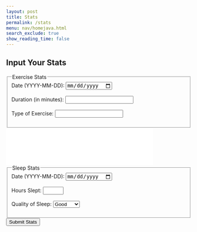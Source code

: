 ```yaml
---
layout: post
title: Stats
permalink: /stats
menu: nav/homejava.html
search_exclude: true
show_reading_time: false
---
```

<html>
 <h2>Input Your Stats</h2>
    <form id="statsForm">
        <fieldset>
            <legend>Exercise Stats</legend>
            <label for="exerciseDate">Date (YYYY-MM-DD):</label>
            <input type="date" id="exerciseDate" name="exerciseDate" required><br><br>
            <label for="exerciseDuration">Duration (in minutes):</label>
            <input type="number" id="exerciseDuration" name="exerciseDuration" min="1" required><br><br>
            <label for="exerciseType">Type of Exercise:</label>
            <input type="text" id="exerciseType" name="exerciseType" required><br><br>
        </fieldset>
        <iframe src="{{site.baseurl}}/exercisegraph" width="400" height="100" frameborder="0"></iframe>
        <fieldset>
            <legend>Sleep Stats</legend>
            <label for="sleepDate">Date (YYYY-MM-DD):</label>
            <input type="date" id="sleepDate" name="sleepDate" required><br><br>
            <label for="sleepHours">Hours Slept:</label>
            <input type="number" id="sleepHours" name="sleepHours" min="1" max="24" required><br><br>
            <label for="sleepQuality">Quality of Sleep:</label>
            <select id="sleepQuality" name="sleepQuality">
                <option value="good">Good</option>
                <option value="average">Average</option>
                <option value="poor">Poor</option>
            </select><br><br>
        </fieldset>
        <button type="submit">Submit Stats</button>
    </form>
<script type="module">
    import { fetchOptions, javaURI } from '{{site.baseurl}}/assets/js/api/config.js';
    document.getElementById('statsForm').addEventListener('submit', function(event) {
        event.preventDefault(); // Prevent form from refreshing the page   
        // Get input values
        const exerciseDate = document.getElementById('exerciseDate').value;
        const exerciseDuration = document.getElementById('exerciseDuration').value;
        const exerciseType = document.getElementById('exerciseType').value;
        const sleepDate = document.getElementById('sleepDate').value;
        const sleepHours = document.getElementById('sleepHours').value;
        const sleepQuality = document.getElementById('sleepQuality').value;
        // Create the stat map object to send to the backend
        const statMap = {
            "exercise": {
                "date": exerciseDate,
                "duration": exerciseDuration,
                "type": exerciseType
            },
            "sleep": {
                "date": sleepDate,
                "hours": sleepHours,
                "quality": sleepQuality
            }
        };
        // Call the API to send the stats
        sendPersonStats(statMap);
    });
    async function sendPersonStats(statMap) {
        try {
            // Use fetchOptions to configure the request
            const response = await fetch(`${javaURI}/api/person/setStats`, {
                ...fetchOptions,
                method: 'POST', // Overriding the method to POST
                body: JSON.stringify(statMap) // Adding the statMap as the request body
            });
            if (response.ok) {
                const personData = await response.json(); // Get the updated Person object from the server
                console.log("Person stats updated successfully:", personData);
                alert("Stats updated successfully!");
            } else {
                console.error("Failed to update stats, status:", response.status);
                alert("Failed to update stats.");
            }
        } catch (error) {
            console.error("Error during the API request:", error);
            alert("Error during API request.");
        }
    }
    <iframe src="{{site.baseurl}}/sleepgraph" width="400" height="100" frameborder="0"></iframe>



    
</script>


<html>


